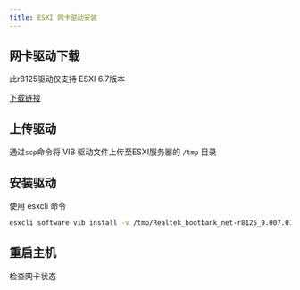 ```yaml
---
title: ESXI 网卡驱动安装
---
```


## 网卡驱动下载
此r8125驱动仅支持 ESXI 6.7版本

[下载链接](https://github.com/realganfan/r8125-esxi/releases/)

## 上传驱动
通过`scp`命令将 VIB 驱动文件上传至ESXI服务器的 `/tmp` 目录

## 安装驱动
使用 esxcli 命令

```bash
esxcli software vib install -v /tmp/Realtek_bootbank_net-r8125_9.007.01-1.vib
```

## 重启主机
检查网卡状态
